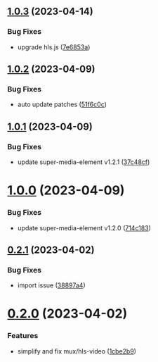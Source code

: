 ## [1.0.3](https://github.com/luwes/hls-video-element/compare/v1.0.2...v1.0.3) (2023-04-14)


### Bug Fixes

* upgrade hls.js ([7e6853a](https://github.com/luwes/hls-video-element/commit/7e6853af35d587e07716621a2c9cfc9f3f14470b))



## [1.0.2](https://github.com/luwes/hls-video-element/compare/v1.0.1...v1.0.2) (2023-04-09)


### Bug Fixes

* auto update patches ([51f6c0c](https://github.com/luwes/hls-video-element/commit/51f6c0c019e06338b6e1da856e22507b53cde02b))



## [1.0.1](https://github.com/luwes/hls-video-element/compare/v1.0.0...v1.0.1) (2023-04-09)


### Bug Fixes

* update super-media-element v1.2.1 ([37c48cf](https://github.com/luwes/hls-video-element/commit/37c48cfe71967ec59723677f3cc4ac180b658c8c))



# [1.0.0](https://github.com/luwes/hls-video-element/compare/v0.2.1...v1.0.0) (2023-04-09)


### Bug Fixes

* update super-media-element v1.2.0 ([714c183](https://github.com/luwes/hls-video-element/commit/714c1836041248701700525edc09eccbf414310e))



## [0.2.1](https://github.com/luwes/hls-video-element/compare/v0.2.0...v0.2.1) (2023-04-02)


### Bug Fixes

* import issue ([38897a4](https://github.com/luwes/hls-video-element/commit/38897a4bbe55f317072303e23796aa2c0d604127))



# [0.2.0](https://github.com/luwes/hls-video-element/compare/v0.0.3...v0.2.0) (2023-04-02)


### Features

* simplify and fix mux/hls-video ([1cbe2b9](https://github.com/luwes/hls-video-element/commit/1cbe2b9c5e2ef66173581a3ade22c815c398c62c))



